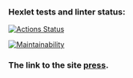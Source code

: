 ### Hexlet tests and linter status:
[![Actions Status](https://github.com/LosVetaliy/frontend-project-11/workflows/hexlet-check/badge.svg)](https://github.com/LosVetaliy/frontend-project-11/actions)

[![Maintainability](https://api.codeclimate.com/v1/badges/23abbb7889f851d862ca/maintainability)](https://codeclimate.com/github/LosVetaliy/frontend-project-11/maintainability)

### The link to the site [press](frontend-project-11-eietnwm0u-losvetaliy.vercel.app).
